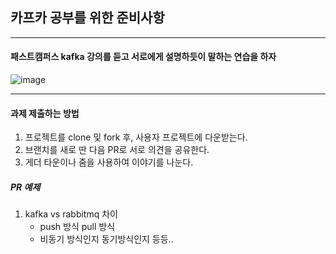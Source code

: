 ## 카프카 공부를 위한 준비사항

---
#### 패스트캠퍼스 kafka 강의를 듣고 서로에게 설명하듯이 말하는 연습을 하자

![image](https://github.com/Interesting-study/2024-kafka-study/assets/24979159/b4aff9e0-6366-4d3e-b7fe-88516f0cb461)

---

#### 과제 제출하는 방법

1. 프로젝트를 clone 및 fork 후, 사용자 프로젝트에 다운받는다.
2. 브랜치를 새로 딴 다음 PR로 서로 의견을 공유한다.
3. 게더 타운이나 줌을 사용하여 이야기를 나눈다.

##### PR 예제

1. kafka vs rabbitmq 차이
   - push 방식 pull 방식
   - 비동기 방식인지 동기방식인지 등등..



